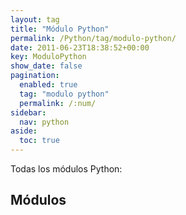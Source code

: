 ```yaml
---
layout: tag
title: "Módulo Python"
permalink: /Python/tag/modulo-python/
date: 2011-06-23T18:38:52+00:00
key: ModuloPython
show_date: false
pagination: 
  enabled: true
  tag: "modulo python"
  permalink: /:num/    
sidebar:
  nav: python
aside:
  toc: true
---
```


Todas los módulos Python:
<h2>Módulos</h2>